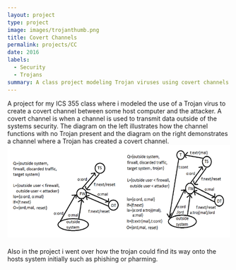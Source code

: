 ```yaml
---
layout: project
type: project
image: images/trojanthumb.png
title: Covert Channels
permalink: projects/CC
date: 2016
labels:
  - Security
  - Trojans
summary: A class project modeling Trojan viruses using covert channels
---
```


A project for my ICS 355 class where i modeled the use of a Trojan virus to create a covert channel
between some host computer and the attacker. A covert channel is when a channel is used to transmit data 
outside of the systems security. The diagram on the left illustrates how the channel functions with no 
Trojan present and the diagram on the right demonstrates a channel where a Trojan has created a covert
channel.
<img class="ui floated left image" style="margin-bottom: 20px" src="../images/trojan.png">
Also in the project i went over how the trojan could find its way onto the hosts system initially such as phishing
or pharming.
